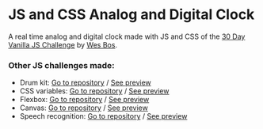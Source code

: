 # JS and CSS Analog and Digital Clock
A real time analog and digital clock made with JS and CSS of the [30 Day Vanilla JS Challenge](https://github.com/wesbos/JavaScript30) by [Wes Bos](https://github.com/wesbos).

### Other JS challenges made:
* Drum kit: [Go to repository](https://github.com/mateovasquez/Drum-kit) / [See preview](https://mateovasquez.github.io/Drum-kit/)
* CSS variables: [Go to repository](https://github.com/mateovasquez/CSS-Variables) / [See preview](https://mateovasquez.github.io/CSS-Variables/)
* Flexbox: [Go to repository](https://github.com/mateovasquez/Flexbox) / [See preview](https://mateovasquez.github.io/Flexbox/)
* Canvas: [Go to repository](https://github.com/mateovasquez/Canvas) / [See preview](https://mateovasquez.github.io/Canvas/)
* Speech recognition: [Go to repository](https://github.com/mateovasquez/Speech-Recognition) / [See preview](https://mateovasquez.github.io/Speech-Recognition/)
